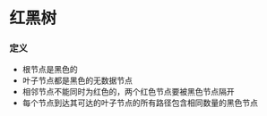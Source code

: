 # 红黑树

### 定义

* 根节点是黑色的
* 叶子节点都是黑色的无数据节点
* 相邻节点不能同时为红色的，两个红色节点要被黑色节点隔开 
* 每个节点到达其可达的叶子节点的所有路径包含相同数量的黑色节点

